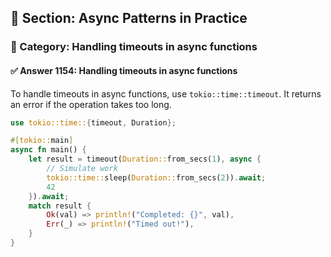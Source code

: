 ## 📘 Section: Async Patterns in Practice
### 🔹 Category: Handling timeouts in async functions
#### ✅ Answer 1154: Handling timeouts in async functions

To handle timeouts in async functions, use `tokio::time::timeout`. It returns an error if the operation takes too long.

```rust
use tokio::time::{timeout, Duration};

#[tokio::main]
async fn main() {
    let result = timeout(Duration::from_secs(1), async {
        // Simulate work
        tokio::time::sleep(Duration::from_secs(2)).await;
        42
    }).await;
    match result {
        Ok(val) => println!("Completed: {}", val),
        Err(_) => println!("Timed out!"),
    }
}
```
